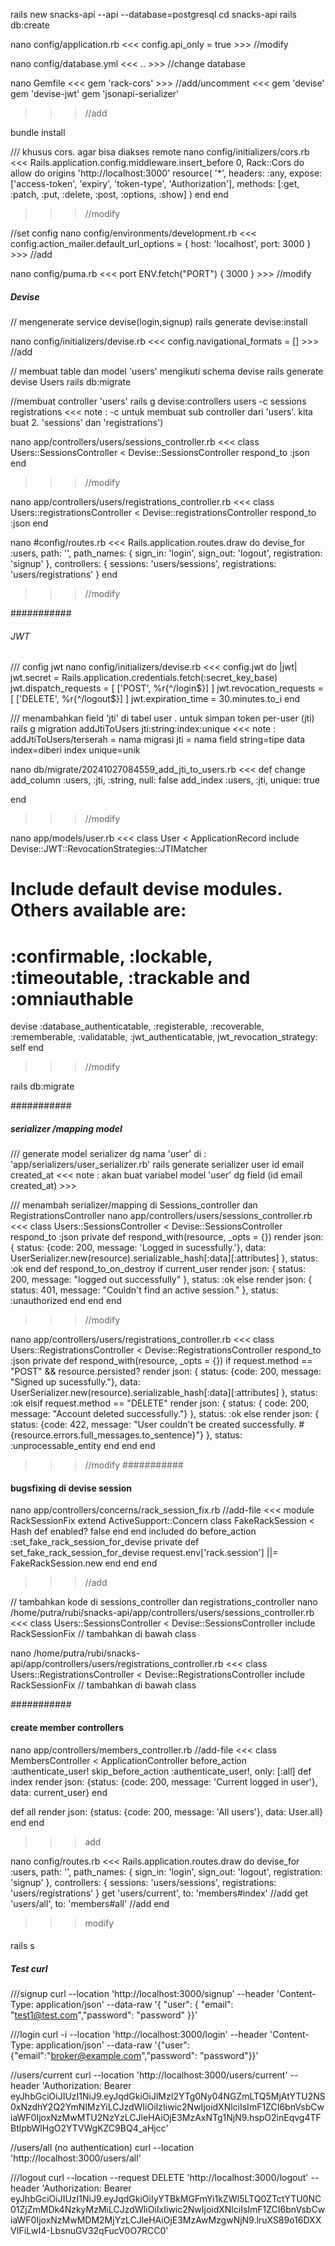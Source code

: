 rails new snacks-api --api --database=postgresql
cd snacks-api
rails db:create

nano config/application.rb
<<< config.api_only = true >>>  //modify

nano config/database.yml
<<< .. >>>  //change database

nano Gemfile
<<< gem 'rack-cors' >>> //add/uncomment
<<<
gem 'devise'
gem 'devise-jwt'
gem 'jsonapi-serializer'
>>>  //add

bundle install

/// khusus cors. agar bisa diakses remote
nano config/initializers/cors.rb
<<<
Rails.application.config.middleware.insert_before 0, Rack::Cors do
  allow do
    origins 'http://localhost:3000'
    resource(
      '*',
      headers: :any,
      expose: ['access-token', 'expiry', 'token-type', 'Authorization'],
      methods: [:get, :patch, :put, :delete, :post, :options, :show]
    )
  end
end
>>>  //modify

//set config
nano config/environments/development.rb
<<< config.action_mailer.default_url_options = { host: 'localhost', port: 3000 } >>>  //add

nano config/puma.rb
<<<  port ENV.fetch("PORT") { 3000 }  >>>  //modify


##### Devise
// mengenerate service devise(login,signup)
rails generate devise:install

nano config/initializers/devise.rb
<<<  config.navigational_formats = []  >>>   //add


// membuat table dan model 'users' mengikuti schema devise
rails generate devise Users
rails db:migrate

//membuat controller 'users'
rails g devise:controllers users -c sessions registrations
<<< note : -c untuk membuat sub controller dari 'users'. kita buat 2. 'sessions' dan 'registrations')

nano app/controllers/users/sessions_controller.rb
<<<
class Users::SessionsController < Devise::SessionsController
  respond_to :json
end
>>>  //modify

nano app/controllers/users/registrations_controller.rb
<<<
class Users::registrationsController < Devise::registrationsController
  respond_to :json
end

nano #config/routes.rb
<<<
Rails.application.routes.draw do
  devise_for :users, path: '', path_names: {
    sign_in: 'login',
    sign_out: 'logout',
    registration: 'signup'
  },
  controllers: {
    sessions: 'users/sessions',
    registrations: 'users/registrations'
  }
end
>>>  //modify

###########

###### JWT

/// config jwt
nano config/initializers/devise.rb
<<<
config.jwt do |jwt|
  jwt.secret = Rails.application.credentials.fetch(:secret_key_base)
  jwt.dispatch_requests = [
    ['POST', %r{^/login$}]
  ]
  jwt.revocation_requests = [
    ['DELETE', %r{^/logout$}]
  ]
  jwt.expiration_time = 30.minutes.to_i
end
>>>

/// menambahkan field 'jti' di tabel user . untuk simpan token per-user (jti)
rails g migration addJtiToUsers jti:string:index:unique
<<<  note :
addJtiToUsers/terserah = nama migrasi
jti = nama field
string=tipe data
index=diberi index
unique=unik
>>>

nano db/migrate/20241027084559_add_jti_to_users.rb
<<<
def change
  add_column :users, :jti, :string, null: false
  add_index :users, :jti, unique: true

end
>>> //modify

nano app/models/user.rb
<<<
class User < ApplicationRecord
  include Devise::JWT::RevocationStrategies::JTIMatcher
  # Include default devise modules. Others available are:
  # :confirmable, :lockable, :timeoutable, :trackable and :omniauthable
  devise :database_authenticatable, :registerable,
         :recoverable, :rememberable, :validatable,
         :jwt_authenticatable, jwt_revocation_strategy: self
end
>>> //modify

rails db:migrate

###########

##### serializer /mapping model
/// generate model serializer dg nama 'user' di : 'app/serializers/user_serializer.rb'
rails generate serializer user id email created_at
<<< note : akan buat variabel model 'user' dg field (id email created_at) >>>

/// menambah serializer/mapping di Sessions_controller dan RegistrationsController
nano app/controllers/users/sessions_controller.rb
<<<
class Users::SessionsController < Devise::SessionsController
  respond_to :json
  private
  def respond_with(resource, _opts = {})
    render json: {
      status: {code: 200, message: 'Logged in sucessfully.'},
      data: UserSerializer.new(resource).serializable_hash[:data][:attributes]
    }, status: :ok
  end
  def respond_to_on_destroy
    if current_user
      render json: {
        status: 200,
        message: "logged out successfully"
      }, status: :ok
    else
      render json: {
        status: 401,
        message: "Couldn't find an active session."
      }, status: :unauthorized
    end
  end
end
>>>  //modify

nano app/controllers/users/registrations_controller.rb
<<<
class Users::RegistrationsController < Devise::RegistrationsController
  respond_to :json
  private
def respond_with(resource, _opts = {})
    if request.method == "POST" && resource.persisted?
      render json: {
        status: {code: 200, message: "Signed up sucessfully."},
        data: UserSerializer.new(resource).serializable_hash[:data][:attributes]
      }, status: :ok
    elsif request.method == "DELETE"
      render json: {
        status: { code: 200, message: "Account deleted successfully."}
      }, status: :ok
    else
      render json: {
        status: {code: 422, message: "User couldn't be created successfully. #{resource.errors.full_messages.to_sentence}"}
      }, status: :unprocessable_entity
    end
  end
end
>>>  //modify
###########

#### bugsfixing di devise session
nano app/controllers/concerns/rack_session_fix.rb   //add-file
<<<
module RackSessionFix
  extend ActiveSupport::Concern
  class FakeRackSession < Hash
    def enabled?
      false
    end
  end
  included do
    before_action :set_fake_rack_session_for_devise
    private
    def set_fake_rack_session_for_devise
      request.env['rack.session'] ||= FakeRackSession.new
    end
  end
end
>>>  //add

// tambahkan kode di sessions_controller dan registrations_controller
nano /home/putra/rubi/snacks-api/app/controllers/users/sessions_controller.rb
<<<
class Users::SessionsController < Devise::SessionsController
  include RackSessionFix  // tambahkan di bawah class
>>>

nano /home/putra/rubi/snacks-api/app/controllers/users/registrations_controller.rb
<<<
class Users::RegistrationsController < Devise::RegistrationsController
  include RackSessionFix   // tambahkan di bawah class
>>>


###########

#### create member controllers
nano app/controllers/members_controller.rb   //add-file
<<<
class MembersController < ApplicationController
  before_action :authenticate_user!
  skip_before_action :authenticate_user!, only: [:all]
  def index
      render json: {status: {code: 200, message: 'Current logged in user'}, data: current_user}
  end

  def all
      render json: {status: {code: 200, message: 'All users'}, data: User.all}
  end
end
>>>add

nano config/routes.rb
<<<
Rails.application.routes.draw do
  devise_for :users, path: '', path_names: {
    sign_in: 'login',
    sign_out: 'logout',
    registration: 'signup'
  },
  controllers: {
    sessions: 'users/sessions',
    registrations: 'users/registrations'
  }
  get 'users/current', to: 'members#index'  //add
  get 'users/all', to: 'members#all'   //add
end
>>> modify
####


rails s


##### Test curl
///signup
curl --location 'http://localhost:3000/signup' --header 'Content-Type: application/json' --data-raw '{ "user": { "email": "test1@test.com","password": "password" }}'

///login
curl -i --location 'http://localhost:3000/login' --header 'Content-Type: application/json' --data-raw '{"user":{"email":"broker@example.com","password": "password"}}'

//users/current
curl --location 'http://localhost:3000/users/current' --header 'Authorization: Bearer eyJhbGciOiJIUzI1NiJ9.eyJqdGkiOiJlMzI2YTg0Ny04NGZmLTQ5MjAtYTU2NS0xNzdhY2Q2YmNlMzYiLCJzdWIiOiIzIiwic2NwIjoidXNlciIsImF1ZCI6bnVsbCwiaWF0IjoxNzMwMTU2NzYzLCJleHAiOjE3MzAxNTg1NjN9.hspO2inEqvg4TFBtlpbWlHgO2YTVWgKZC9BQ4_aHjcc'

//users/all (no authentication)
curl --location 'http://localhost:3000/users/all'

///logout
curl --location --request DELETE 'http://localhost:3000/logout' --header 'Authorization: Bearer eyJhbGciOiJIUzI1NiJ9.eyJqdGkiOiIyYTBkMGFmYi1kZWI5LTQ0ZTctYTU0NC01ZjZmMDk4NzkyMzMiLCJzdWIiOiIxIiwic2NwIjoidXNlciIsImF1ZCI6bnVsbCwiaWF0IjoxNzMwMDM2MjYzLCJleHAiOjE3MzAwMzgwNjN9.lruXS89o16DXXVIFiLwI4-LbsnuGV32qFucV0O7RCC0'
